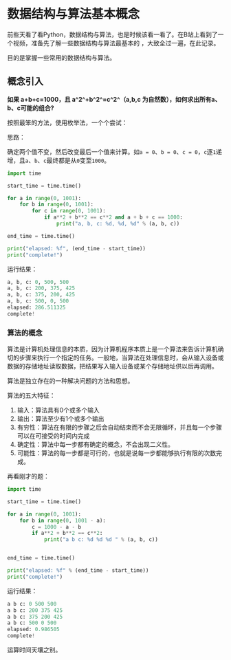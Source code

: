 # 数据结构与算法基本概念



前些天看了看Python，数据结构与算法，也是时候该看一看了。在B站上看到了一个视频，准备先了解一些数据结构与算法最基本的 ，大致全过一遍，在此记录。

目的是掌握一些常用的数据结构与算法。

## 概念引入

**如果 a+b+c=1000，且 a^2^+b^2^=c^2^（a,b,c 为自然数），如何求出所有a、b、c可能的组合?**

按照最笨的方法，使用枚举法，一个个尝试：

思路：

确定两个值不变，然后改变最后一个值来计算。如`a = 0`、`b = 0`、`c = 0`，`c`逐`1`递增，且`a`、`b`、`c`最终都是从`0`变至`1000`。

```python
import time

start_time = time.time()

for a in range(0, 1001):
    for b in range(0, 1001):
        for c in range(0, 1001):
            if a**2 + b**2 == c**2 and a + b + c == 1000:
                print("a, b, c: %d, %d, %d" % (a, b, c)) 

end_time = time.time()

print("elapsed: %f", (end_time - start_time))
print("complete!")
```

运行结果：

```python
a, b, c: 0, 500, 500
a, b, c: 200, 375, 425
a, b, c: 375, 200, 425
a, b, c: 500, 0, 500
elapsed: 286.511325
complete!
```

### 算法的概念

算法是计算机处理信息的本质，因为计算机程序本质上是一个算法来告诉计算机确切的步骤来执行一个指定的任务。一般地，当算法在处理信息时，会从输入设备或数据的存储地址读取数据，把结果写入输入设备或某个存储地址供以后再调用。

算法是独立存在的一种解决问题的方法和思想。

算法的五大特征：

1. 输入：算法具有0个或多个输入
2. 输出：算法至少有1个或多个输出
3. 有穷性：算法在有限的步骤之后会自动结束而不会无限循环，并且每一个步骤可以在可接受的时间内完成
4. 确定性：算法中每一步都有确定的概念，不会出现二义性。
5. 可能性：算法的每一步都是可行的，也就是说每一步都能够执行有限的次数完成。

再看刚才的题：

```python
import time

start_time = time.time()

for a in range(0, 1001):
    for b in range(0, 1001 - a):
        c = 1000 - a - b
        if a**2 + b**2 == c**2:
            print("a b c: %d %d %d " % (a, b, c))


end_time = time.time()

print("elapsed: %f" % (end_time - start_time))
print("complete!")
```

运行结果：

```python
a b c: 0 500 500 
a b c: 200 375 425 
a b c: 375 200 425 
a b c: 500 0 500 
elapsed: 0.986505
complete!
```

运算时间天壤之别。

